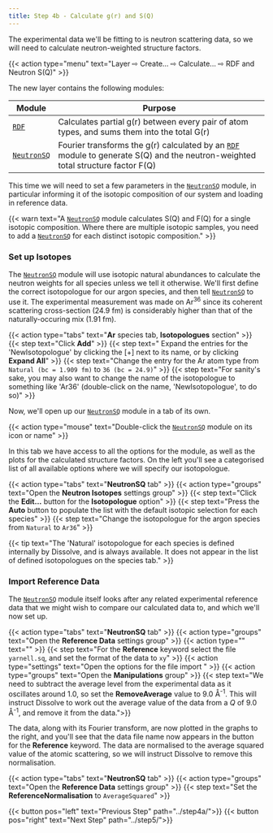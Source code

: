 ```yaml
---
title: Step 4b - Calculate g(r) and S(Q)
---
```



The experimental data we'll be fitting to is neutron scattering data, so we will need to calculate neutron-weighted structure factors.

{{< action type="menu" text="Layer &#8680; Create... &#8680; Calculate... &#8680; RDF and Neutron S(Q)" >}}

The new layer contains the following modules:

| Module | Purpose |
|--------|---------|
| [`RDF`](../../userguide/modules/rdf) | Calculates partial g(r) between every pair of atom types, and sums them into the total G(r) |
| [`NeutronSQ`](../../userguide/modules/neutronsq) | Fourier transforms the g(r) calculated by an [`RDF`](../../userguide/modules/rdf) module to generate S(Q) and the neutron-weighted total structure factor F(Q) |

This time we will need to set a few parameters in the [`NeutronSQ`](../../userguide/modules/neutronsq) module, in particular informing it of the isotopic composition of our system and loading in reference data.

{{< warn text="A [`NeutronSQ`](../../userguide/modules/neutronsq) module calculates S(Q) and F(Q) for a single isotopic composition. Where there are multiple isotopic samples, you need to add a [`NeutronSQ`](../../userguide/modules/neutronsq) for each distinct isotopic composition." >}}


### Set up Isotopes

The [`NeutronSQ`](../../userguide/modules/neutronsq) module will use isotopic natural abundances to calculate the neutron weights for all species unless we tell it otherwise. We'll first define the correct isotopologue for our argon species, and then tell [`NeutronSQ`](../../userguide/modules/neutronsq) to use it. The experimental measurement was made on Ar<sup>36</sup> since its coherent scattering cross-section (24.9 fm) is considerably higher than that of the naturally-occuring mix (1.91 fm).

{{< action type="tabs" text="**Ar** species tab, **Isotopologues** section" >}}
{{< step text="Click **Add**" >}}
{{< step text=" Expand the entries for the 'NewIsotopologue' by clicking the [+] next to its name, or by clicking **Expand All**" >}}
{{< step text="Change the entry for the Ar atom type from `Natural (bc = 1.909 fm)` to `36 (bc = 24.9)`" >}}
{{< step text="For sanity's sake, you may also want to change the name of the isotopologue to something like 'Ar36' (double-click on the name, 'NewIsotopologue', to do so)" >}}

Now, we'll open up our [`NeutronSQ`](../../userguide/modules/neutronsq) module in a tab of its own.

{{< action type="mouse" text="Double-click the [`NeutronSQ`](../../userguide/modules/neutronsq) module on its icon or name" >}}


In this tab we have access to all the options for the module, as well as the plots for the calculated structure factors. On the left you'll see a categorised list of all available options where we will specify our isotopologue.

{{< action type="tabs" text="**NeutronSQ** tab" >}}
{{< action type="groups" text="Open the **Neutron Isotopes** settings group" >}}
{{< step text="Click the **Edit...** button for the **Isotopologue** option" >}}
{{< step text="Press the **Auto** button to populate the list with the default isotopic selection for each species" >}}
{{< step text="Change the isotopologue for the argon species from `Natural` to `Ar36`" >}}

{{< tip text="The 'Natural' isotopologue for each species is defined internally by Dissolve, and is always available. It does not appear in the list of defined isotopologues on the species tab." >}}

### Import Reference Data

The [`NeutronSQ`](../../userguide/modules/neutronsq) module itself looks after any related experimental reference data that we might wish to compare our calculated data to, and which we'll now set up.

{{< action type="tabs" text="**NeutronSQ** tab" >}}
{{< action type="groups" text="Open the **Reference Data** settings group" >}}
{{< action type="" text="" >}}
{{< step text="For the **Reference** keyword select the file `yarnell.sq`, and set the format of the data to `xy`" >}}
{{< action type="settings" text="Open the options for the file import " >}}
{{< action type="groups" text="Open the **Manipulations** group" >}}
{{< step text="We need to subtract the average level from the experimental data as it oscillates around 1.0, so set the **RemoveAverage** value to 9.0 &#8491;<sup>-1</sup>. This will instruct Dissolve to work out the average value of the data from a _Q_ of 9.0 &#8491;<sup>-1</sup>, and remove it from the data.">}}

The data, along with its Fourier transform, are now plotted in the graphs to the right, and you'll see that the data file name now appears in the button for the **Reference** keyword. The data are normalised to the average squared value of the atomic scattering, so we will instruct Dissolve to remove this normalisation.

{{< action type="tabs" text="**NeutronSQ** tab" >}}
{{< action type="groups" text="Open the **Reference Data** settings group" >}}
{{< step text="Set the **ReferenceNormalisation** to `AverageSquared`" >}}


{{< button pos="left" text="Previous Step" path="../step4a/">}}
{{< button pos="right" text="Next Step" path="../step5/">}}
